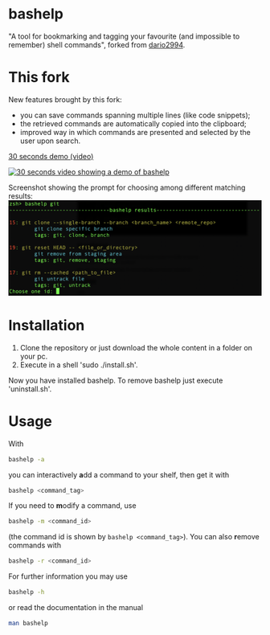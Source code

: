 bashelp
=======
"A tool for bookmarking and tagging your favourite (and impossible to remember) shell commands", forked from [dario2994](https://github.com/dario2994/bashelp).

This fork
======

New features brought by this fork:

- you can save commands spanning multiple lines (like code snippets);
- the retrieved commands are automatically copied into the clipboard;
- improved way in which commands are presented and selected by the user upon search.

[30 seconds demo (video)](https://www.youtube.com/watch?v=CbDKKno5-p8)

[![30 seconds video showing a demo of bashelp](https://img.youtube.com/vi/CbDKKno5-p8/0.jpg)](https://www.youtube.com/watch?v=CbDKKno5-p8)


Screenshot showing the prompt for choosing among different matching results:
![screenshot of the multiple choices prompt](multiple_choices.png) 


Installation
============
1. Clone the repository or just download the whole content in a folder on your pc.
2. Execute in a shell 'sudo ./install.sh'.

Now you have installed bashelp.
To remove bashelp just execute 'uninstall.sh'.

Usage
=====
With
```bash
bashelp -a
```
you can interactively **a**dd a command to your shelf,
then get it with
```bash
bashelp <command_tag>
```
If you need to **m**odify a command, use
```bash
bashelp -m <command_id>
```
(the command id is shown by `bashelp <command_tag>`).
You can also **r**emove commands with
```bash
bashelp -r <command_id>
```

For further information you may use 
```bash
bashelp -h
```
or read the documentation in the manual
```bash
man bashelp
```
